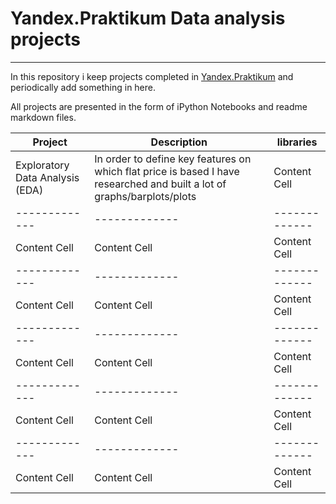 # Yandex.Praktikum Data analysis projects
---
In this repository i  keep projects completed in [Yandex.Praktikum](https://praktikum.yandex.ru/profile/data-analyst/) and periodically add something in here.

All projects are presented in the form of iPython Notebooks and readme markdown files.




| Project | Description |libraries |
| ------------- | ------------- |-------------|
| Exploratory Data Analysis (EDA)| In order to define key features on which flat price is based I have researched and built a lot of graphs/barplots/plots  |Content Cell |
| ------------- | ------------- |-------------|
| Content Cell  | Content Cell  |Content Cell |
| ------------- | ------------- |-------------|
| Content Cell  | Content Cell  |Content Cell |
| ------------- | ------------- |-------------|
| Content Cell  | Content Cell  |Content Cell |
| ------------- | ------------- |-------------|
| Content Cell  | Content Cell  |Content Cell |
| ------------- | ------------- |-------------|
| Content Cell  | Content Cell  |Content Cell |

